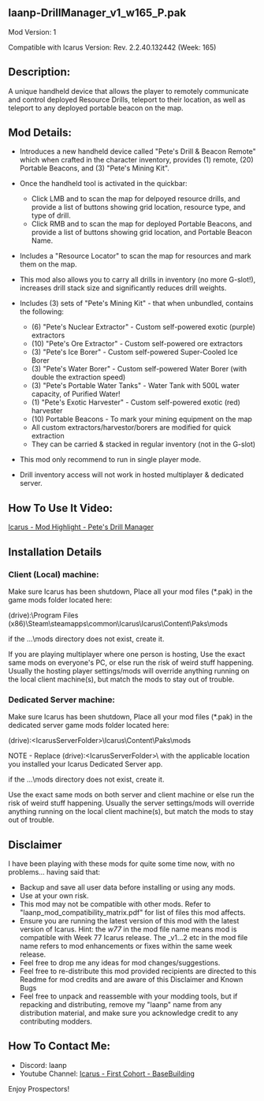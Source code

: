 laanp-DrillManager_v1_w165_P.pak
----------------------------------------------------------------------
Mod Version: 1

Compatible with Icarus Version: Rev. 2.2.40.132442 (Week: 165)

## Description:
A unique handheld device that allows the player to remotely communicate and control deployed Resource Drills, teleport to their location, as well as teleport to any deployed portable beacon on the map. 

## Mod Details:
- Introduces a new handheld device called "Pete's Drill & Beacon Remote" which when crafted in the character inventory, provides (1) remote, (20) Portable Beacons, and (3) "Pete's Mining Kit".
- Once the handheld tool is activated in the quickbar:
  - Click LMB and to scan the map for delpoyed resource drills, and provide a list of buttons showing grid location, resource type, and type of drill.
  - Click RMB and to scan the map for deployed Portable Beacons, and provide a list of buttons showing grid location, and Portable Beacon Name.
- Includes a "Resource Locator" to scan the map for resources and mark them on the map.
- This mod also allows you to carry all drills in inventory (no more G-slot!), increases drill stack size and significantly reduces drill weights.
- Includes (3) sets of "Pete's Mining Kit" - that when unbundled, contains the following:
     - (6) "Pete's Nuclear Extractor" - Custom self-powered exotic (purple) extractors
     - (10) "Pete's Ore Extractor" - Custom self-powered ore extractors
     - (3) "Pete's Ice Borer" - Custom self-powered Super-Cooled Ice Borer
     - (3) "Pete's Water Borer" - Custom self-powered Water Borer (with double the extraction speed)
     - (3) "Pete's Portable Water Tanks" - Water Tank with 500L water capacity, of Purified Water!
     - (1) "Pete's Exotic Harvester" - Custom self-powered exotic (red) harvester
     - (10) Portable Beacons - To mark your mining equipment on the map
    - All custom extractors/harvestor/borers are modified for quick extraction
    - They can be carried & stacked in regular inventory (not in the G-slot)

- This mod only recommend to run in single player mode.   
- Drill inventory access will not work in hosted multiplayer & dedicated server.  

## How To Use It Video:

[Icarus - Mod Highlight - Pete's Drill Manager](https://youtu.be/5EIrZaz4zHk?si=NwpL_sAS4qtltCiT) 



## Installation Details

### Client (Local) machine:
Make sure Icarus has been shutdown, 
Place all your mod files (*.pak) in the game mods folder located here:

(drive):\Program Files (x86)\Steam\steamapps\common\Icarus\Icarus\Content\Paks\mods

if the ...\mods directory does not exist, create it.

If you are playing multiplayer where one person is hosting, Use the exact same mods
on everyone's PC, or else run the risk of weird stuff happening.
Usually the hosting player settings/mods will override anything running on the local client machine(s), but match the mods to stay out of trouble.

### Dedicated Server machine:
Make sure Icarus has been shutdown, 
Place all your mod files (*.pak) in the dedicated server game mods folder located here:

(drive):\<IcarusServerFolder>\Icarus\Content\Paks\mods

NOTE - Replace (drive):\<IcarusServerFolder>\ with the applicable location you installed your Icarus Dedicated Server app.

if the ...\mods directory does not exist, create it.

Use the exact same mods on both server and client machine or else run the risk of weird stuff happening.
Usually the server settings/mods will override anything running on the local client machine(s), but match the mods to stay out of trouble.

## Disclaimer
I have been playing with these mods for quite some time now, with no problems... having said that:
- Backup and save all user data before installing or using any mods.
- Use at your own risk.
- This mod may not be compatible with other mods. Refer to "laanp_mod_compatibility_matrix.pdf" for list of files this mod affects.
- Ensure you are running the latest version of this mod with the latest version of Icarus.  Hint: the _w77_ in the mod file name means mod is compatible 
    with Week 77 Icarus release.  The _v1...2 etc in the mod file name refers to mod enhancements or fixes within the same week release. 
- Feel free to drop me any ideas for mod changes/suggestions.
- Feel free to re-distribute this mod provided recipients are directed to this Readme for mod credits and are aware of this Disclaimer and Known Bugs
- Feel free to unpack and reassemble with your modding tools, but if repacking and distributing, remove my "laanp" name from any distribution material,
   and make sure you acknowledge credit to any contributing modders.

## How To Contact Me:

- Discord: laanp
- Youtube Channel: [Icarus - First Cohort - BaseBuilding](https://www.youtube.com/channel/UCQWq0BjD4mnUkAZgRwwigNQ) 

Enjoy Prospectors!






























































































































